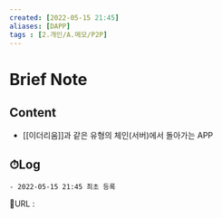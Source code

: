 ```yaml
---
created: [2022-05-15 21:45]
aliases: [DAPP]
tags : [2.개인/A.메모/P2P]
---
```

# Brief Note
## Content
- [[이더리움]]과 같은 유형의 체인(서버)에서 돌아가는 APP

## ⏱Log
	- 2022-05-15 21:45 최초 등록


📙URL :